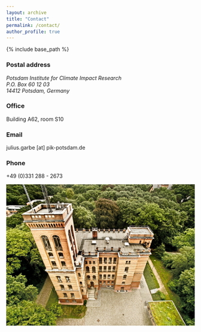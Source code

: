 ```yaml
---
layout: archive
title: "Contact"
permalink: /contact/
author_profile: true
---
```


{% include base_path %}

### Postal address
<address>
Potsdam Institute for Climate Impact Research<br />
P.O. Box 60 12 03<br />
14412 Potsdam, Germany
</address>

### Office
Building A62, room S10

### Email
julius.garbe [at] pik-potsdam.de

### Phone
+49 (0)331 288 - 2673

![018_Telegrafenberg_Suering_Haus_PIK](/images/018_Telegrafenberg_Suering_Haus_PIK.jpg "PIK's Suering Building at Telegrafenberg, Potsdam")